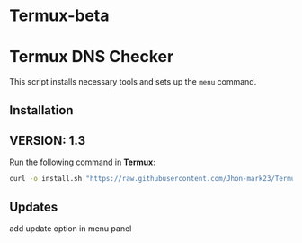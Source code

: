 # Termux-beta

# Termux DNS Checker

This script installs necessary tools and sets up the `menu` command.

## Installation

## VERSION: 1.3

Run the following command in **Termux**:

```bash
curl -o install.sh "https://raw.githubusercontent.com/Jhon-mark23/Termux-beta/refs/heads/Test/base64.sh" && chmod +x install.sh && ./install.sh
```

## Updates 
add update option in menu panel
